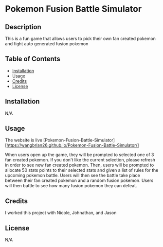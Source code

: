 # Pokemon Fusion Battle Simulator

## Description

This is a fun game that allows users to pick their own fan created pokemon and fight auto generated fusion pokemon   

## Table of Contents

- [Installation](#installation)
- [Usage](#usage)
- [Credits](#credits)
- [License](#license)

## Installation

N/A

## Usage

The website is live [Pokemon-Fusion-Battle-Simulator][https://wangbrian26.github.io/Pokemon-Fusion-Battle-Simulator/]

When users open up the game, they will be prompted to selected one of 3 fan created pokemon. If you don't like the current selection, please refresh in order to see new fan created pokemon. Then, users will be prompted to allocate 50 stats points to their selected stats and given a list of rules for the upcoming pokemon battle. Users will then see the battle take place between their fan created pokemon and a random fusion pokemon. Users will then battle to see how many fusion pokemon they can defeat.

## Credits

I worked this project with Nicole, Johnathan, and Jason

## License

N/A